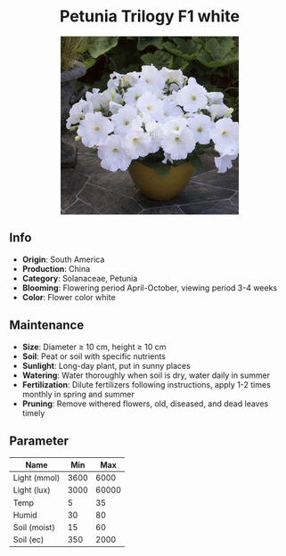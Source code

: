 <h1 align='center'>Petunia Trilogy F1 white</h1>
<p align="center">
    <img 
        align='center'
        width='320'
        src="../images/petunia trilogy f1 white.png" 
        alt='Petunia Trilogy F1 white' />
</p>

## Info

 - **Origin**: South America
 - **Production**: China
 - **Category**: Solanaceae, Petunia
 - **Blooming**: Flowering period April-October, viewing period 3-4 weeks
 - **Color**: Flower color white

## Maintenance

 - **Size**: Diameter ≥ 10 cm, height ≥ 10 cm
 - **Soil**: Peat or soil with specific nutrients
 - **Sunlight**: Long-day plant, put in sunny places
 - **Watering**: Water thoroughly when soil is dry, water daily in summer
 - **Fertilization**: Dilute fertilizers following instructions, apply 1-2 times monthly in spring and summer
 - **Pruning**: Remove withered flowers, old, diseased, and dead leaves timely

## Parameter

| Name         | Min  | Max   |
|--------------|------|-------|
| Light (mmol) | 3600 | 6000  |
| Light (lux)  | 3000 | 60000 |
| Temp         | 5    | 35    |
| Humid        | 30   | 80    |
| Soil (moist) | 15   | 60    |
| Soil (ec)    | 350  | 2000  |